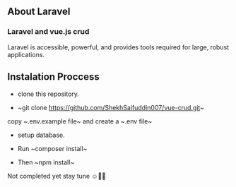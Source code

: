 
## About Laravel

### Laravel and vue.js crud

Laravel is accessible, powerful, and provides tools required for large, robust applications.

## Instalation Proccess

 - clone this repository.
 
 - ~git clone https://github.com/ShekhSaifuddin007/vue-crud.git~
 
 copy ~.env.example file~ and create a ~.env file~
 
 - setup database.
 
 - Run ~composer install~
 
 - Then ~npm install~
 
 Not completed yet stay tune ☺💙💜